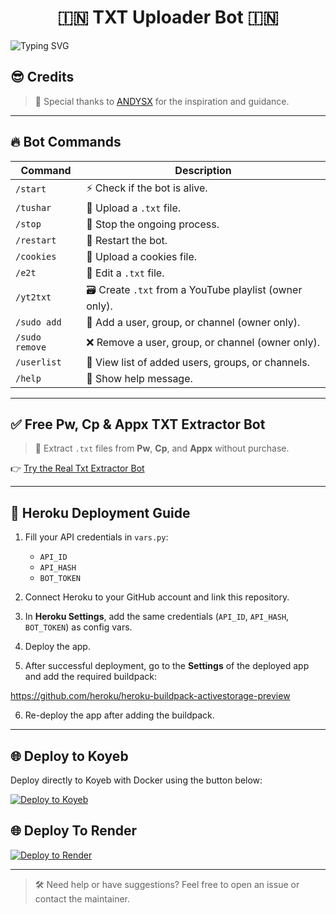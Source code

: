 <h1 align="center">
  🇮🇳 TXT Uploader Bot 🇮🇳
</h1>

![Typing SVG](https://readme-typing-svg.herokuapp.com/?lines=Welcome+To+Txt+Uploader+Bot+!)

## 😎 Credits

> 🙌 Special thanks to [ANDYSX](https://t.me/AndySX25) for the inspiration and guidance.

---

## 🔥 Bot Commands

| Command            | Description                                  |
|--------------------|----------------------------------------------|
| `/start`           | ⚡ Check if the bot is alive.                 |
| `/tushar`          | 📁 Upload a `.txt` file.                     |
| `/stop`            | 🛑 Stop the ongoing process.                  |
| `/restart`         | 🔮 Restart the bot.                          |
| `/cookies`         | 🍪 Upload a cookies file.                    |
| `/e2t`             | 📝 Edit a `.txt` file.                       |
| `/yt2txt`          | 🗃️ Create `.txt` from a YouTube playlist (owner only). |
| `/sudo add`        | 🎊 Add a user, group, or channel (owner only). |
| `/sudo remove`     | ❌ Remove a user, group, or channel (owner only). |
| `/userlist`        | 📜 View list of added users, groups, or channels. |
| `/help`            | 🎉 Show help message.                        |

---

## ✅ Free Pw, Cp & Appx TXT Extractor Bot

> 🎯 Extract `.txt` files from **Pw**, **Cp**, and **Appx** without purchase.

👉 [Try the Real Txt Extractor Bot](https://t.me/RealTxtExtractorRoBot)

---

## 🚀 Heroku Deployment Guide

1. Fill your API credentials in `vars.py`:
   - `API_ID`
   - `API_HASH`
   - `BOT_TOKEN`

2. Connect Heroku to your GitHub account and link this repository.

3. In **Heroku Settings**, add the same credentials (`API_ID`, `API_HASH`, `BOT_TOKEN`) as config vars.

4. Deploy the app.

5. After successful deployment, go to the **Settings** of the deployed app and add the required buildpack:

https://github.com/heroku/heroku-buildpack-activestorage-preview


6. Re-deploy the app after adding the buildpack.

---

## 🌐 Deploy to Koyeb

Deploy directly to Koyeb with Docker using the button below:

[![Deploy to Koyeb](https://www.koyeb.com/static/images/deploy/button.svg)](https://app.koyeb.com/deploy?name=advance-txt-uploader&repository=andsx420%2FADVANCE-TXT-UPLOADER&branch=main&builder=dockerfile&instance_type=free&instances_min=0&autoscaling_sleep_idle_delay=300&ports=8080%3Bhttp%3B%2F&hc_protocol%5B8080%5D=tcp&hc_grace_period%5B8080%5D=5&hc_interval%5B8080%5D=30&hc_restart_limit%5B8080%5D=3&hc_timeout%5B8080%5D=5&hc_path%5B8080%5D=%2F&hc_method%5B8080%5D=get)

## 🌐 Deploy To Render

[![Deploy to Render](https://render.com/images/deploy-to-render-button.svg)](https://render.com/deploy?repo=https://github.com/andysx420/ADVANCE-TXT-UPLOADER)

---

> 🛠 Need help or have suggestions? Feel free to open an issue or contact the maintainer.
